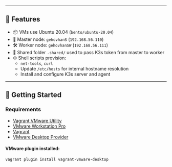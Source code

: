 
---

## 🧩 Features

- 📦 VMs use Ubuntu 20.04 (`bento/ubuntu-20.04`)
- 🧠 Master node: `gehovhanS` (`192.168.56.110`)
- 🛠 Worker node: `gehovhanSW` (`192.168.56.111`)
- 🔁 Shared folder `.shared/` used to pass K3s token from master to worker
- ⚙️ Shell scripts provision:
    - `net-tools`, `curl`
    - Update `/etc/hosts` for internal hostname resolution
    - Install and configure K3s server and agent

---

## 🚀 Getting Started

### Requirements

- [ Vagrant VMware Utility ](https://developer.hashicorp.com/vagrant/docs/providers/vmware/vagrant-vmware-utility)
- [ VMware Workstation Pro ](https://www.vmware.com/products/desktop-hypervisor/workstation-and-fusion)
- [ Vagrant ](https://developer.hashicorp.com/vagrant/install)
- [VMware Desktop Provider](https://developer.hashicorp.com/vagrant/docs/providers/vmware)

#### VMware plugin installed:
  ```bash
  vagrant plugin install vagrant-vmware-desktop
  ```